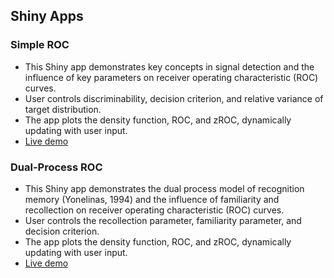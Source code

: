 Shiny Apps
--------------
### Simple ROC
* This Shiny app demonstrates key concepts in signal detection and the influence of key parameters on receiver operating characteristic (ROC) curves.
* User controls discriminability, decision criterion, and relative variance of target distribution.
* The app plots the density function, ROC, and zROC, dynamically updating with user input.
* [Live demo](http://www.datadetective.org/apps/simple-roc/)

### Dual-Process ROC
* This Shiny app demonstrates the dual process model of recognition memory (Yonelinas, 1994) and the influence of familiarity and recollection on receiver operating characteristic (ROC) curves.
* User controls the recollection parameter, familiarity parameter, and decision criterion.
* The app plots the density function, ROC, and zROC, dynamically updating with user input.
* [Live demo](http://www.datadetective.org/apps/dual-process-roc/)
